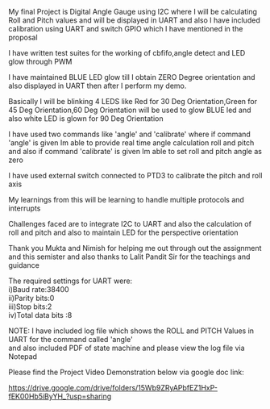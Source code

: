 My final Project is Digital Angle Gauge using I2C where I will be calculating Roll and Pitch values and will be displayed in UART and also I have included calibration using UART and switch GPIO which I have mentioned in the proposal </br>

I have written test suites for the working of cbfifo,angle detect and LED glow through PWM</br>

I have maintained BLUE LED glow till I obtain ZERO Degree orientation and also displayed in UART then after I perform my demo.</br>

Basically I will be blinking 4 LEDS like Red for 30 Deg Orientation,Green for 45 Deg Orientation,60 Deg Orientation will be used to glow BLUE led and also white LED is glown for 90 Deg Orientation</br>

I have used two commands like 'angle' and 'calibrate' where if command 'angle' is given Im able to provide real time angle calculation roll and pitch and also if command 'calibrate' is given Im able to set roll and pitch angle as zero</br>

I have used external switch connected to PTD3 to calibrate the pitch and roll axis</br>

My learnings from this will be learning to handle multiple protocols and interrupts </br>

Challenges faced are to integrate I2C to UART and also the calculation of roll and pitch and also to maintain LED for the perspective orientation</br>

Thank you Mukta and Nimish for helping me out through out the assignment and this semister and also thanks to Lalit Pandit Sir for the teachings and guidance</br>

The required settings for UART were:</br>
i)Baud rate:38400</br>
ii)Parity bits:0 </br>
iii)Stop bits:2 </br>
iv)Total data bits :8</br>

NOTE: I have included log file which shows the ROLL and PITCH Values in UART for the command called 'angle'</br> and also included PDF of state machine and please view the log file via Notepad</br>

Please find the Project Video Demonstration below via google doc link:</br>

https://drive.google.com/drive/folders/15Wb9ZRyAPbfEZ1HxP-fEK00Hb5iByYH_?usp=sharing </br>
